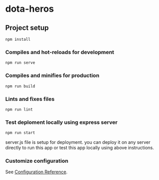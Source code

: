 # dota-heros

## Project setup
```
npm install
```

### Compiles and hot-reloads for development
```
npm run serve
```

### Compiles and minifies for production
```
npm run build
```

### Lints and fixes files
```
npm run lint
```

### Test deploment locally using express server
```
npm run start
```

server.js file is setup for deployment. you can deploy it on any server directly to run this app or test this app locally using above instructions.

### Customize configuration
See [Configuration Reference](https://cli.vuejs.org/config/).
